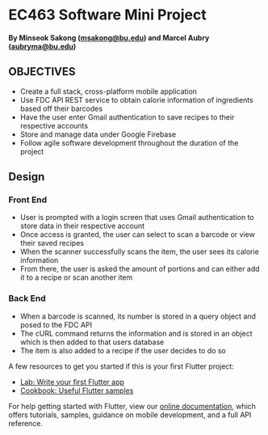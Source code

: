 # EC463 Software Mini Project

#### By Minseok Sakong (msakong@bu.edu) and Marcel Aubry (aubryma@bu.edu)

## OBJECTIVES

- Create a full stack, cross-platform mobile application 
- Use FDC API REST service to obtain calorie information of ingredients based off their barcodes
- Have the user enter Gmail authentication to save recipes to their respective accounts
- Store and manage data under Google Firebase
- Follow agile software development throughout the duration of the project

## Design
### Front End

- User is prompted with a login screen that uses Gmail authentication to store data in their respective account
- Once access is granted, the user can select to scan a barcode or view their saved recipes
- When the scanner successfully scans the item, the user sees its calorie information
- From there, the user is asked the amount of portions and can either add it to a recipe or scan another item

### Back End

- When a barcode is scanned, its number is stored in a query object and posed to the FDC API
- The cURL command returns the information and is stored in an object which is then added to that users database
- The item is also added to a recipe if the user decides to do so



A few resources to get you started if this is your first Flutter project:

- [Lab: Write your first Flutter app](https://flutter.dev/docs/get-started/codelab)
- [Cookbook: Useful Flutter samples](https://flutter.dev/docs/cookbook)

For help getting started with Flutter, view our
[online documentation](https://flutter.dev/docs), which offers tutorials,
samples, guidance on mobile development, and a full API reference.
